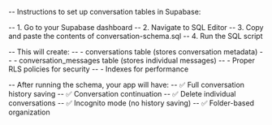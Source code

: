 -- Instructions to set up conversation tables in Supabase:

-- 1. Go to your Supabase dashboard
-- 2. Navigate to SQL Editor
-- 3. Copy and paste the contents of conversation-schema.sql
-- 4. Run the SQL script

-- This will create:
-- - conversations table (stores conversation metadata)
-- - conversation_messages table (stores individual messages)
-- - Proper RLS policies for security
-- - Indexes for performance

-- After running the schema, your app will have:
-- ✅ Full conversation history saving
-- ✅ Conversation continuation
-- ✅ Delete individual conversations
-- ✅ Incognito mode (no history saving)
-- ✅ Folder-based organization



